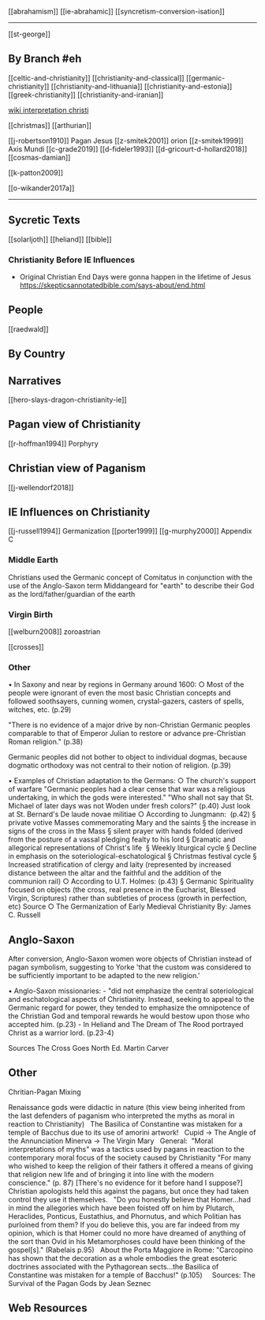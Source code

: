 [[abrahamism]]
[[ie-abrahamic]]
[[syncretism-conversion-isation]]

---

[[st-george]]

## By Branch #eh
[[celtic-and-christianity]]
[[christianity-and-classical]]
[[germanic-christianity]]
[[christianity-and-lithuania]]
[[christianity-and-estonia]]
[[greek-christianity]]
[[christianity-and-iranian]]

[wiki interpretation christi](https://en.wikipedia.org/wiki/Interpretatio-Christiana)

[[christmas]]
[[arthurian]]


[[j-robertson1910]] Pagan Jesus
[[z-smitek2001]] orion
[[z-smitek1999]] Axis Mundi
[[c-grade2019]]
[[d-fideler1993]]
[[d-gricourt-d-hollard2018]] [[cosmas-damian]]

[[k-patton2009]]

[[o-wikander2017a]]

---
## Sycretic Texts
[[solarljoth]]
[[heliand]]
[[bible]]

### Christianity Before IE Influences
- Original Christian End Days were gonna happen in the lifetime of Jesus https://skepticsannotatedbible.com/says-about/end.html



## People
[[raedwald]]

## By Country



## Narratives
[[hero-slays-dragon-christianity-ie]]


## Pagan view of Christianity
 [[r-hoffman1994]] Porphyry
 
## Christian view of Paganism
[[j-wellendorf2018]]

## IE Influences on Christianity
[[j-russell1994]] Germanization
[[porter1999]]
[[g-murphy2000]] Appendix C

### Middle Earth
Christians used the Germanic concept of Comitatus in conjunction with the use of the Anglo-Saxon term Middangeard for "earth" to describe their God as the lord/father/guardian of the earth 

### Virgin Birth
[[welburn2008]] zoroastrian

[[crosses]]






### Other
 
 • In Saxony and near by regions in Germany around 1600:
	○ Most of the people were ignorant of even the most basic Christian concepts and followed soothsayers, cunning women, crystal-gazers, casters of spells, witches, etc. (p.29)

"There is no evidence of a major drive by non-Christian Germanic peoples comparable to that of Emperor Julian to restore or advance pre-Christian Roman religion." (p.38)

Germanic peoples did not bother to object to individual dogmas, because dogmatic orthodoxy was not central to their notion of religion. (p.39)


• Examples of Christian adaptation to the Germans:
	○ The church's support of warfare "Germanic peoples had a clear cense that war was a religious undertaking, in which the gods were interested." "Who shall not say that St. Michael of later days was not Woden under fresh colors?" (p.40) Just look at St. Bernard's De laude novae militiae
	○ According to Jungmann:  (p.42)
		§ private votive Masses commemorating Mary and the saints
		§ the increase in signs of the cross in the Mass
		§ silent prayer with hands folded (derived from the posture of a vassal pledging fealty to his lord
		§ Dramatic and allegorical representations of Christ's life 
		§ Weekly liturgical cycle
		§ Decline in emphasis on the soteriological-eschatological
		§ Christmas festival cycle
		§ Increased stratification of clergy and laity (represented by increased distance between the altar and the faithful and the addition of the communion rail)
	○ According to U.T. Holmes: (p.43)
		§ Germanic Spirituality focused on objects (the cross, real presence in the Eucharist, Blessed Virgin, Scriptures) rather than subtleties of process (growth in perfection, etc)
Source
	○ The Germanization of Early Medieval Christianity By: James C. Russell


## Anglo-Saxon
After conversion, Anglo-Saxon women wore objects of Christian instead of pagan symbolism, suggesting to Yorke 'that the custom was considered to be sufficiently important to be adapted to the new religion.' 

• Anglo-Saxon missionaries:
	- "did not emphasize the central soteriological and eschatological aspects of Christianity. Instead, seeking to appeal to the Germanic regard for power, they tended to emphasize the omnipotence of the Christian God and temporal rewards he would bestow upon those who accepted him. (p.23)
	- In Heliand and The Dream of The Rood portrayed Christ as a warrior lord. (p.23-4)


Sources
The Cross Goes North Ed. Martin Carver


## Other

Chritian-Pagan Mixing

Renaissance gods were didactic in nature (this view being inherited from the last defenders of paganism who interpreted the myths as moral in reaction to Christianity)
 
The Basilica of Constantine was mistaken for a temple of Bacchus due to its use of amorini artwork!
 
Cupid -> The Angle of the Annunciation
Minerva -> The Virgin Mary
 
General:  "Moral interpretations of myths" was a tactics used by pagans in reaction to the contemporary moral focus of the society caused by Christianity "For many who wished to keep the religion of their fathers it offered a means of giving that religion new life and of bringing it into line with the modern conscience." (p. 87) [There's no evidence for it before hand I suppose?] Christian apologists held this against the pagans, but once they had taken control they use it themselves.
 
"Do you honestly believe that Homer...had in mind the allegories which have been foisted off on him by Plutarch, Heraclides, Ponticus, Eustathius, and Phornutus, and which Politian has purloined from them? If you do believe this, you are far indeed from my opinion, which is that Homer could no more have dreamed of anything of the sort than Ovid in his Metamorphoses could have been thinking of the gospel[s]." (Rabelais p.95)
 
About the Porta Maggiore in Rome: "Carcopino has shown that the decoration as a whole embodies the great esoteric doctrines associated with the Pythagorean sects...the Basilica of Constantine was mistaken for a temple of Bacchus!" (p.105)
 
 
Sources:
The Survival of the Pagan Gods by Jean Seznec


## Web Resources
